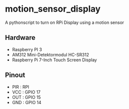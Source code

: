 # motion_sensor_display
A pythonscript to turn on RPi Display using a motion sensor

## Hardware
- Raspberry PI 3
- AM312 Mini-Detektormodul HC-SR312 
- Raspberry Pi 7-Inch Touch Screen Display

## Pinout
- PIR : RPI
- VCC : GPIO 17
- OUT : GPIO 15 
- GND : GPIO 14
